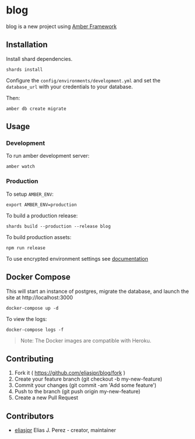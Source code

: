 # blog

blog is a new project using [Amber Framework](https://amberframework.org/)

## Installation

Install shard dependencies.

```
shards install
```

Configure the `config/environments/development.yml` and set the `database_url` with your credentials to your database.

Then:

```
amber db create migrate
```

## Usage

### Development

To run amber development server:

```
amber watch
```

### Production

To setup `AMBER_ENV`:

```
export AMBER_ENV=production
```

To build a production release:
  
```
shards build --production --release blog
```

To build production assets:

```
npm run release
```

To use encrypted environment settings see [documentation](https://github.com/amberframework/online-docs/blob/master/getting-started/cli/encrypt.md#encrypt-command)

## Docker Compose

This will start an instance of postgres, migrate the database,
and launch the site at http://localhost:3000

```
docker-compose up -d
```

To view the logs:

```
docker-compose logs -f
```

> Note: The Docker images are compatible with Heroku.

## Contributing

1. Fork it ( https://github.com/eliasjpr/blog/fork )
2. Create your feature branch (git checkout -b my-new-feature)
3. Commit your changes (git commit -am 'Add some feature')
4. Push to the branch (git push origin my-new-feature)
5. Create a new Pull Request

## Contributors

- [eliasjpr](https://github.com/eliasjpr) Elias J. Perez - creator, maintainer
